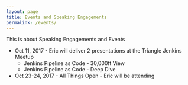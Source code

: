 ```yaml
---
layout: page
title: Events and Speaking Engagements
permalink: /events/
---
```


This is about Speaking Engagements and Events
- Oct 11, 2017 - Eric will deliver 2 presentations at the Triangle Jenkins Meetup
  - Jenkins Pipeline as Code - 30,000ft View
  - Jenkins Pipeline as Code - Deep Dive
- Oct 23-24, 2017 - All Things Open - Eric will be attending

